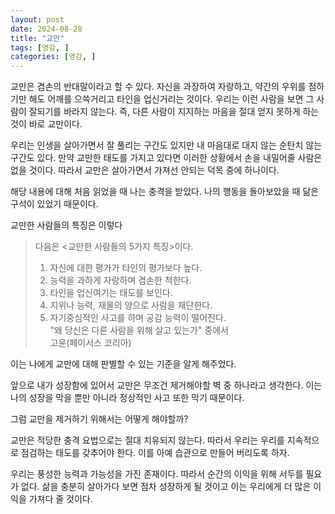 ```yaml
---
layout: post
date: 2024-08-28
title: "교만"
tags: [영감, ]
categories: [영감, ]
---
```



교만은 겸손의 반대말이라고 할 수 있다. 자신을 과장하여 자랑하고, 약간의 우위를 점하기만 해도 어깨를 으쓱거리고 타인을 업신거리는 것이다. 우리는 이런 사람을 보면 그 사람이 잘되기를 바라지 않는다. 즉, 다른 사람이 지지하는 마음을 절대 얻지 못하게 하는 것이 바로 교만이다.


우리는 인생을 살아가면서 잘 풀리는 구간도 있지만 내 마음대로 대지 않는 순탄치 않는 구간도 있다. 만약 교만한 태도를 가지고 있다면 이러한 상황에서 손을 내밀어줄 사람은 없을 것이다. 따라서 교만은 살아가면서 가져선 안되는 덕목 중에 하나이다.


해당 내용에 대해 처음 읽었을 때 나는 충격을 받았다. 나의 행동을 돌아보았을 때 닮은 구석이 있었기 때문이다.


교만한 사람들의 특징은 이렇다


> 다음은 <교만한 사람들의 5가지 특징>이다.  
> 1. 자신에 대한 평가가 타인의 평가보다 높다.  
> 2. 능력을 과하게 자랑하며 겸손한 척한다.  
> 3. 타인을 업신여기는 태도를 보인다.  
> 4. 지위나 능력, 재물의 양으로 사람을 재단한다.  
> 5. 자기중심적인 사고를 하며 공감 능력이 떨어진다.  
> "왜 당신은 다른 사람을 위해 살고 있는가" 중에서  
> 고윤(페이서스 코리아)


이는 나에게 교만에 대해 판별할 수 있는 기준을 알게 해주었다.


앞으로 내가 성장함에 있어서 교만은 무조건 제거해야할 벽 중 하나라고 생각한다. 이는 나의 성장을 막을 뿐만 아니라 정상적인 사고 또한 막기 때문이다.


그럼 교만을 제거하기 위해서는 어떻게 해야할까?


교만은 적당한 충격 요법으로는 절대 치유되지 않는다.
따라서 우리는 우리를 지속적으로 점검하는 태도를 갖추어야 한다. 이를 아예 습관으로 만들어 버리도록 하자.


우리는 풍성한 능력과 가능성을 가진 존재이다. 따라서 순간의 이익을 위해 서두를 필요가 없다. 삶을 충분히 살아가다 보면 점차 성장하게 될 것이고 이는 우리에게 더 많은 이익을 가져다 줄 것이다.


